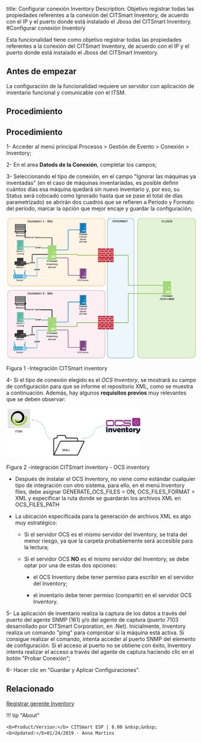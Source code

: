 title: Configurar conexión Inventory
Description: Objetivo registrar todas las propiedades referentes a la conexión del CITSmart Inventory, de acuerdo con el IP y el puerto donde está instalado el Jboss del CITSmart Inventory.
#Configurar conexión Inventory


Esta funcionalidad tiene como objetivo registrar todas las propiedades
referentes a la conexión del CITSmart Inventory, de acuerdo con el IP y el
puerto donde está instalado el Jboss del CITSmart Inventory.

Antes de empezar
--------------------

La configuración de la funcionalidad requiere un servidor con aplicación de
inventario funcional y comunicable con el ITSM.

Procedimiento
-----------------

**Procedimiento**
-----------------

1-  Acceder al menú principal Procesos \> Gestión de Evento \> Conexión \>
    Inventory;

2-  En el area **Datods de la Conexión**, completar los campos;

3-  Seleccionando el tipo de conexión, en el campo "Ignorar las máquinas ya
    inventadas" (en el caso de máquinas inventariadas, es posible definir
    cuántos días esa máquina quedará sin nuevo inventario y, por eso, su Status
    será colocado como Ignorado hasta que se pase el total de días
    parametrizado) se abrirán dos cuadros que se refieren a Período y Formato
    del período, marcar la opción que mejor encaje y guardar la configuración;


![inventory integración](images/conexao-inventory.jpg)

   Figura 1 -Integración CITSmart inventory


4-  Si el tipo de conexión elegido es el *OCS Inventory*, se mostrará su campo de configuración para que se informe el repositorio XML, como se muestra a continuación. Además, hay algunos **requisitos previos** muy relevantes que se deben observar:


![ocs](images/conexao-inventory-2.jpg)
   
Figura 2 -integración CITSmart inventory - OCS inventory

-   Después de instalar el OCS Inventory, no viene como estándar cualquier tipo de integración con otro sistema, para ello, en el menú       Inventory files, debe asignar GENERATE_OCS_FILES = ON, OCS_FILES_FORMAT = XML y especificar la ruta donde se guardarán los archivos     XML en OCS_FILES_PATH

-   La ubicación especificada para la generación de archivos XML es algo muy
    estratégico:

    -   Si el servidor OCS es el mismo servidor del Inventory, se trata del
        menor riesgo, ya que la carpeta probablemente será accesible para la
        lectura;

    -   Si el servidor OCS **NO** es el mismo servidor del Inventory, se debe
        optar por una de estas dos opciones:

        -   el OCS Inventory debe tener permiso para escribir en el servidor del
            Inventory;

        -   el inventario debe tener permiso (compartir) en el servidor OCS
            Inventory.

5-  La aplicación de inventario realiza la captura de los datos a través del
    puerto del agente SNMP (161) y/o del agente de captura (puerto 7103
    desarrollado por CITSmart Corporation, en .Net). Inicialmente, Inventory
    realiza un comando "ping" para comprobar si la máquina está activa. Si
    consigue realizar el comando, intenta acceder al puerto SNMP del elemento de
    configuración. Si el acceso al puerto no se obtiene con éxito, Inventory
    intenta realizar el acceso a través del agente de captura haciendo clic en
    el botón "Probar Conexión";

6-  Hacer clic en "Guardar y Aplicar Configuraciones".

Relacionado
-------

[Registrar gerente Inventory](/es-es/citsmart-esp-8/processes/event/configuration/register-inventory-manager.html)



!!! tip "About"

    <b>Product/Version:</b> CITSmart ESP | 8.00 &nbsp;&nbsp;
    <b>Updated:</b>01/24/2019 - Anna Martins
